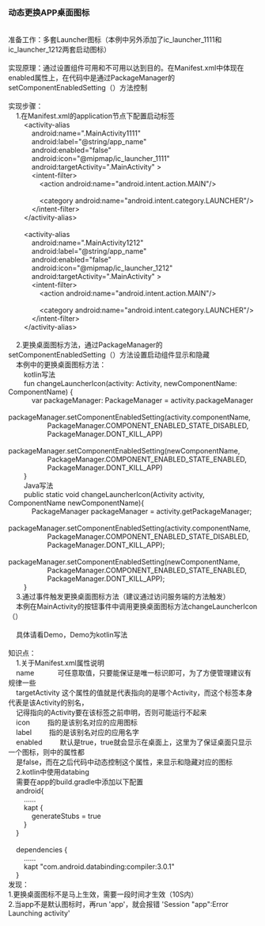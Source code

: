 
### 动态更换APP桌面图标<br />
<br />
准备工作：多套Launcher图标（本例中另外添加了ic_launcher_1111和ic_launcher_1212两套启动图标）<br />
<br />
实现原理：通过设置组件可用和不可用以达到目的。在Manifest.xml中体现在enabled属性上，在代码中是通过PackageManager的setComponentEnabledSetting（）方法控制<br />
<br />
实现步骤：<br />
&nbsp; &nbsp; 1.在Manifest.xml的application节点下配置启动标签<br />
&nbsp; &nbsp; &nbsp; &nbsp; &lt;activity-alias<br />
&nbsp; &nbsp; &nbsp; &nbsp; &nbsp; &nbsp; android:name=".MainActivity1111"<br />
&nbsp; &nbsp; &nbsp; &nbsp; &nbsp; &nbsp; android:label="@string/app_name"<br />
&nbsp; &nbsp; &nbsp; &nbsp; &nbsp; &nbsp; android:enabled="false"<br />
&nbsp; &nbsp; &nbsp; &nbsp; &nbsp; &nbsp; android:icon="@mipmap/ic_launcher_1111"<br />
&nbsp; &nbsp; &nbsp; &nbsp; &nbsp; &nbsp; android:targetActivity=".MainActivity" &gt;<br />
&nbsp; &nbsp; &nbsp; &nbsp; &nbsp; &nbsp; &lt;intent-filter&gt;<br />
&nbsp; &nbsp; &nbsp; &nbsp; &nbsp; &nbsp; &nbsp; &nbsp; &lt;action android:name="android.intent.action.MAIN"/&gt;<br />
<br />
&nbsp; &nbsp; &nbsp; &nbsp; &nbsp; &nbsp; &nbsp; &nbsp; &lt;category android:name="android.intent.category.LAUNCHER"/&gt;<br />
&nbsp; &nbsp; &nbsp; &nbsp; &nbsp; &nbsp; &lt;/intent-filter&gt;<br />
&nbsp; &nbsp; &nbsp; &nbsp; &lt;/activity-alias&gt;<br />
<br />
&nbsp; &nbsp; &nbsp; &nbsp; &lt;activity-alias<br />
&nbsp; &nbsp; &nbsp; &nbsp; &nbsp; &nbsp; android:name=".MainActivity1212"<br />
&nbsp; &nbsp; &nbsp; &nbsp; &nbsp; &nbsp; android:label="@string/app_name"<br />
&nbsp; &nbsp; &nbsp; &nbsp; &nbsp; &nbsp; android:enabled="false"<br />
&nbsp; &nbsp; &nbsp; &nbsp; &nbsp; &nbsp; android:icon="@mipmap/ic_launcher_1212"<br />
&nbsp; &nbsp; &nbsp; &nbsp; &nbsp; &nbsp; android:targetActivity=".MainActivity" &gt;<br />
&nbsp; &nbsp; &nbsp; &nbsp; &nbsp; &nbsp; &lt;intent-filter&gt;<br />
&nbsp; &nbsp; &nbsp; &nbsp; &nbsp; &nbsp; &nbsp; &nbsp; &lt;action android:name="android.intent.action.MAIN"/&gt;<br />
<br />
&nbsp; &nbsp; &nbsp; &nbsp; &nbsp; &nbsp; &nbsp; &nbsp; &lt;category android:name="android.intent.category.LAUNCHER"/&gt;<br />
&nbsp; &nbsp; &nbsp; &nbsp; &nbsp; &nbsp; &lt;/intent-filter&gt;<br />
&nbsp; &nbsp; &nbsp; &nbsp; &lt;/activity-alias&gt;<br />
<br />
&nbsp; &nbsp; 2.更换桌面图标方法，通过PackageManager的setComponentEnabledSetting（）方法设置启动组件显示和隐藏<br />
&nbsp; &nbsp; 本例中的更换桌面图标方法：<br />
&nbsp; &nbsp; &nbsp; &nbsp; kotlin写法<br />
&nbsp; &nbsp; &nbsp; &nbsp; fun changeLauncherIcon(activity: Activity, newComponentName: ComponentName) {<br />
&nbsp; &nbsp; &nbsp; &nbsp; &nbsp; &nbsp; var packageManager: PackageManager = activity.packageManager<br />
&nbsp; &nbsp; &nbsp; &nbsp; &nbsp; &nbsp; packageManager.setComponentEnabledSetting(activity.componentName,<br />
&nbsp; &nbsp; &nbsp; &nbsp; &nbsp; &nbsp; &nbsp; &nbsp; &nbsp; &nbsp; PackageManager.COMPONENT_ENABLED_STATE_DISABLED,<br />
&nbsp; &nbsp; &nbsp; &nbsp; &nbsp; &nbsp; &nbsp; &nbsp; &nbsp; &nbsp; PackageManager.DONT_KILL_APP)<br />
&nbsp; &nbsp; &nbsp; &nbsp; &nbsp; &nbsp; packageManager.setComponentEnabledSetting(newComponentName,<br />
&nbsp; &nbsp; &nbsp; &nbsp; &nbsp; &nbsp; &nbsp; &nbsp; &nbsp; &nbsp; PackageManager.COMPONENT_ENABLED_STATE_ENABLED,<br />
&nbsp; &nbsp; &nbsp; &nbsp; &nbsp; &nbsp; &nbsp; &nbsp; &nbsp; &nbsp; PackageManager.DONT_KILL_APP)<br />
&nbsp; &nbsp; &nbsp; &nbsp; }<br />
&nbsp; &nbsp; &nbsp; &nbsp; Java写法<br />
&nbsp; &nbsp; &nbsp; &nbsp; public static void changeLauncherIcon(Activity activity, ComponentName newComponentName){<br />
&nbsp; &nbsp; &nbsp; &nbsp; &nbsp; &nbsp; PackageManager packageManager = activity.getPackageManager;<br />
&nbsp; &nbsp; &nbsp; &nbsp; &nbsp; &nbsp; packageManager.setComponentEnabledSetting(activity.componentName,<br />
&nbsp; &nbsp; &nbsp; &nbsp; &nbsp; &nbsp; &nbsp; &nbsp; &nbsp; &nbsp; PackageManager.COMPONENT_ENABLED_STATE_DISABLED,<br />
&nbsp; &nbsp; &nbsp; &nbsp; &nbsp; &nbsp; &nbsp; &nbsp; &nbsp; &nbsp; PackageManager.DONT_KILL_APP);<br />
&nbsp; &nbsp; &nbsp; &nbsp; &nbsp; &nbsp; packageManager.setComponentEnabledSetting(newComponentName,<br />
&nbsp; &nbsp; &nbsp; &nbsp; &nbsp; &nbsp; &nbsp; &nbsp; &nbsp; &nbsp; PackageManager.COMPONENT_ENABLED_STATE_ENABLED,<br />
&nbsp; &nbsp; &nbsp; &nbsp; &nbsp; &nbsp; &nbsp; &nbsp; &nbsp; &nbsp; PackageManager.DONT_KILL_APP);<br />
&nbsp; &nbsp; &nbsp; &nbsp; }<br />
&nbsp; &nbsp; 3.通过事件触发更换桌面图标方法（建议通过访问服务端的方法触发）<br />
&nbsp; &nbsp; 本例在MainActivity的按钮事件中调用更换桌面图标方法changeLauncherIcon（）<br />
<br />
&nbsp; &nbsp; 具体请看Demo，Demo为kotlin写法<br />
<br />
知识点：<br />
&nbsp; &nbsp; 1.关于Manifest.xml属性说明<br />
&nbsp; &nbsp; name&nbsp; &nbsp; &nbsp; &nbsp; &nbsp; &nbsp; 可任意取值，只要能保证是唯一标识即可，为了方便管理建议有规律一些<br />
&nbsp; &nbsp; targetActivity<span> </span>这个属性的值就是代表指向的是哪个Activity，而这个标签本身代表是该Activity的别名，<br />
&nbsp; &nbsp; 记得指向的Activity要在该标签之前申明，否则可能运行不起来<br />
&nbsp; &nbsp; icon<span> </span>&nbsp; &nbsp; &nbsp; &nbsp; 指的是该别名对应的应用图标<br />
&nbsp; &nbsp; label<span> </span>&nbsp; &nbsp; &nbsp; &nbsp; 指的是该别名对应的应用名字<br />
&nbsp; &nbsp; enabled<span> </span>&nbsp; &nbsp; &nbsp; &nbsp; 默认是true，true就会显示在桌面上，这里为了保证桌面只显示一个图标，则中的属性都<br />
&nbsp; &nbsp; 是false，而在之后代码中动态控制这个属性，来显示和隐藏对应的图标<br />
&nbsp; &nbsp; 2.kotlin中使用databing<br />
&nbsp; &nbsp; 需要在app的build.gradle中添加以下配置<br />
&nbsp; &nbsp; android{<br />
&nbsp; &nbsp; &nbsp; &nbsp; ……<br />
&nbsp; &nbsp; &nbsp; &nbsp; kapt {<br />
&nbsp; &nbsp; &nbsp; &nbsp; &nbsp; &nbsp; generateStubs = true<br />
&nbsp; &nbsp; &nbsp; &nbsp; }<br />
&nbsp; &nbsp; }<br />
<br />
&nbsp; &nbsp; dependencies {<br />
&nbsp; &nbsp; &nbsp; &nbsp; ……<br />
&nbsp; &nbsp; &nbsp; &nbsp; kapt "com.android.databinding:compiler:3.0.1"<br />
&nbsp; &nbsp; }<br />
发现：<br />
1.更换桌面图标不是马上生效，需要一段时间才生效（10S内）<br />
2.当app不是默认图标时，再run 'app'，就会报错 'Session "app":Error Launching activity'<br />
	<div>
		<br />
	</div>
</p>
<p>
<br />
